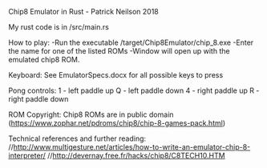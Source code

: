 Chip8 Emulator in Rust - Patrick Neilson 2018

My rust code is in /src/main.rs

How to play:
-Run the executable /target/Chip8Emulator/chip_8.exe
-Enter the name for one of the listed ROMs
-Window will open up with the emulated chip8 ROM.

Keyboard:
See EmulatorSpecs.docx for all possible keys to press

Pong controls:
1 - left paddle up
Q - left paddle down
4 - right paddle up 
R - right paddle down

ROM Copyright:
Chip8 ROMs are in public domain (https://www.zophar.net/pdroms/chip8/chip-8-games-pack.html)

Technical references and further reading:
//http://www.multigesture.net/articles/how-to-write-an-emulator-chip-8-interpreter/
//http://devernay.free.fr/hacks/chip8/C8TECH10.HTM
